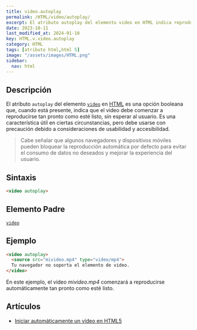 ```yaml
---
title: video.autoplay
permalink: /HTML/video/autoplay/
excerpt: El atributo autoplay del elemento video en HTML indica reproducir automáticamente el video sin esperar al usuario.
date: 2023-10-11
last_modified_at: 2024-01-10
key: HTML.v.video.autoplay
category: HTML
tags: [atributo html,html 5]
image: "/assets/images/HTML.png"
sidebar:
  nav: html
---
```


## Descripción


El atributo `autoplay` del elemento [`video`](https://www.w3api.com/HTML/video/) en [HTML](https://www.manualweb.net/html/) es una opción booleana que, cuando está presente, indica que el video debe comenzar a reproducirse tan pronto como esté listo, sin esperar al usuario. Es una característica útil en ciertas circunstancias, pero debe usarse con precaución debido a consideraciones de usabilidad y accesibilidad.


> Cabe señalar que algunos navegadores y dispositivos móviles pueden bloquear la reproducción automática por defecto para evitar el consumo de datos no deseados y mejorar la experiencia del usuario.


## Sintaxis


```html
<video autoplay>
```


## Elemento Padre


[`video`](https://www.w3api.com/HTML/video/)


## Ejemplo


```html
<video autoplay>
  <source src="mivideo.mp4" type="video/mp4">
  Tu navegador no soporta el elemento de video.
</video>

```


En este ejemplo, el video _mivideo.mp4_ comenzará a reproducirse automáticamente tan pronto como esté listo.


## Artículos

- [Iniciar automáticamente un vídeo en HTML5](https://lineadecodigo.com/html5/iniciar-automaticamente-un-video-en-html5/)
